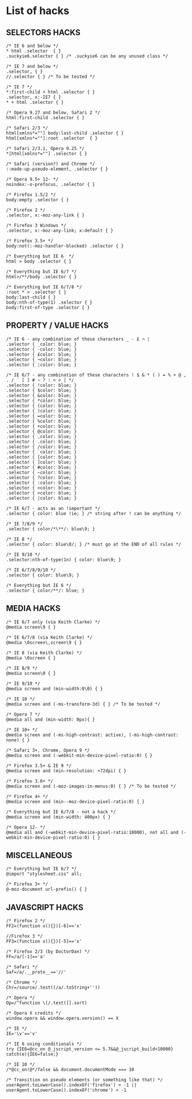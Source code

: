 # List of hacks

## SELECTORS HACKS

	/* IE 6 and below */
	* html .selector  { }
	.suckyie6.selector { } /* .suckyie6 can be any unused class */
	
	/* IE 7 and below */
	.selector, { } 
	//.selector { } /* To be tested */
	 
	/* IE 7 */
	*:first-child + html .selector { } 
	.selector, x:-IE7 { } 
	* + html .selector { } 

	/* Opera 9.27 and below, Safari 2 */
	html:first-child .selector { }

	/* Safari 2/3 */
	html[xmlns*=""] body:last-child .selector { }
	html[xmlns*=""]:root .selector  { }

	/* Safari 2/3.1, Opera 9.25 */
	*|html[xmlns*=""] .selector { }

	/* Safari (version?) and Chrome */
	::made-up-pseudo-element, .selector { }

	/* Opera 9.5+ 12- */
	noindex:-o-prefocus, .selector { }

	/* Firefox 1.5/2 */
	body:empty .selector { }

	/* Firefox 2 */
	.selector, x:-moz-any-link { }

	/* Firefox 3 Windows */
	.selector, x:-moz-any-link; x:default { }

	/* Firefox 3.5+ */
	body:not(:-moz-handler-blocked) .selector { }

	/* Everything but IE 6  */
	html > body .selector { }

	/* Everything but IE 6/7 */
	html>/**/body .selector { }

	/* Everything but IE 6/7/8 */
	:root * > .selector { }
	body:last-child { }
	body:nth-of-type(1) .selector { }
	body:first-of-type .selector { }

## PROPERTY / VALUE HACKS

	/* IE 6 - any combination of these characters _ - £ ¬ ¦ 
	.selector { _color: blue; }
	.selector { -color: blue; }
	.selector { £color: blue; }
	.selector { ¬color: blue; }
	.selector { ¦color: blue; }
	 
	/* IE 6/7 - any combination of these characters ! $ & * ( ) = % + @ , . / ` [ ] # ~ ? : < > | */
	.selector { !color: blue; }
	.selector { $color: blue; }
	.selector { &color: blue; }
	.selector { *color: blue; }
	.selector { (color: blue; }
	.selector { )color: blue; }
	.selector { =color: blue; }
	.selector { %color: blue; }
	.selector { +color: blue; }
	.selector { @color: blue; }
	.selector { ,color: blue; }
	.selector { .color: blue; }
	.selector { /color: blue; }
	.selector { `color: blue; }
	.selector { [color: blue; }
	.selector { ]color: blue; }
	.selector { #color: blue; }
	.selector { ~color: blue; }
	.selector { ?color: blue; }
	.selector { :color: blue; }
	.selector { <color: blue; }
	.selector { >color: blue; }
	.selector { |color: blue; }

	/* IE 6/7 - acts as an !important */
	.selector { color: blue !ie; } /* string after ! can be anything */
	 
	/* IE 7/8/9 */
	.selector { color/*\**/: blue\9; }

	/* IE 8 */
	.selector { color: blue\0/; } /* must go at the END of all rules */

	/* IE 9/10 */
	.selector:nth-of-type(1n) { color: blue\9; }

	/* IE 6/7/8/9/10 */
	.selector { color: blue\9; }

	/* Everything but IE 6 */
	.selector { color/**/: blue; }

## MEDIA HACKS

	/* IE 6/7 only (via Keith Clarke) */
	@media screen\9 { }
	 
	/* IE 6/7/8 (via Keith Clarke) */
	@media \0screen\,screen\9 { } 
	 
	/* IE 8 (via Keith Clarke) */
	@media \0screen { }
	 
	/* IE 8/9 */
	@media screen\0 { }

	/* IE 9/10 */
	@media screen and (min-width:0\0) { }

	/* IE 10 */
	@media screen and (-ms-transform-3d) { } /* To be tested */

	/* Opera 7 */
	@media all and (min-width: 0px){ }

	/* IE 10+ */
	@media screen and (-ms-high-contrast: active), (-ms-high-contrast: none) { }

	/* Safari 3+, Chrome, Opera 9 */
	@media screen and (-webkit-min-device-pixel-ratio:0) { }

	/* Firefox 3.5+ & IE 9 */
	@media screen and (min-resolution: +72dpi) { }

	/* Firefox 3.6+ */
	@media screen and (-moz-images-in-menus:0) { } /* To be tested */

	/* Firefox 4+ */ 
    @media screen and (min--moz-device-pixel-ratio:0) { }

	/* Everything but IE 6/7/8 - not a hack */ 
	@media screen and (min-width: 400px) { }

	/* Opera 12- */
	@media all and (-webkit-min-device-pixel-ratio:10000), not all and (-webkit-min-device-pixel-ratio:0) { }


## MISCELLANEOUS

	/* Everything but IE 6/7 */
	@import "stylesheet.css" all;

	/* Firefox 3+ */
	@-moz-document url-prefix() { }


## JAVASCRIPT HACKS

	/* Firefox 2 */
	FF2=(function x(){})[-6]=='x'

	//Firefox 3 */ 
	FF3=(function x(){})[-5]=='x'

	/* Firefox 2/3 (by DoctorDan) */
	FF=/a/[-1]=='a'

	/* Safari */
	Saf=/a/.__proto__=='//'

	/* Chrome */
	Chr=/source/.test((/a/.toString+''))

	/* Opera */
	Op=/^function \(/.test([].sort)

	/* Opera X credits */
	window.opera && window.opera.version() == X

	/* IE */
	IE='\v'=='v'

	/* IE 6 using conditionals */
	try {IE6=@cc_on @_jscript_version <= 5.7&&@_jscript_build<10000} catch(e){IE6=false;}

	/* IE 10 */
	/*@cc_on!@*/false && document.documentMode === 10

	/* Transition on pseudo elements (or something like that) */
	userAgent.toLowerCase().indexOf('firefox') > -1 || userAgent.toLowerCase().indexOf('chrome') > -1